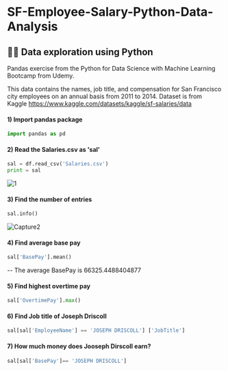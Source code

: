 # SF-Employee-Salary-Python-Data-Analysis
## 👩‍💻 Data exploration using Python

Pandas exercise from the Python for Data Science with Machine Learning Bootcamp from Udemy.

This data contains the names, job title, and compensation for San Francisco city employees on an annual basis from 2011 to 2014. Dataset is from Kaggle https://www.kaggle.com/datasets/kaggle/sf-salaries/data

#### 1) Import pandas package
```python
import pandas as pd
```

#### 2) Read the Salaries.csv as 'sal'
```python
sal = df.read_csv('Salaries.csv')
print = sal
```
![1](https://github.com/Yuanlli/SF-Employee-Salary-Python-Data-Analysis/assets/35889216/720c6b4e-dac8-4e00-a349-d7f4e6e5ea32)


#### 3) Find the number of entries
```python
sal.info()
```
![Capture2](https://github.com/Yuanlli/SF-Employee-Salary-Python-Data-Analysis/assets/35889216/5ac1010f-86d6-439c-98f0-4673cd0a9b16)

#### 4) Find average base pay
```python
sal['BasePay'].mean()
```
-- The average BasePay is 66325.4488404877

#### 5) Find highest overtime pay
```python
sal['OvertimePay'].max()
```

#### 6) Find Job title of Joseph Driscoll
```python
sal[sal['EmployeeName'] == 'JOSEPH DRISCOLL'] ['JobTitle']
```
#### 7) How much money does Jooseph Dirscoll earn?
```python
sal[sal['BasePay']== 'JOSEPH DRISCOLL']
```


